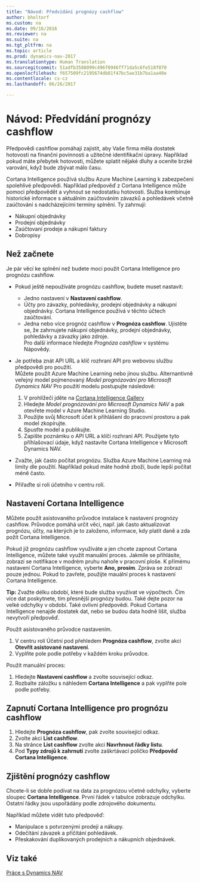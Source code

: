 ```yaml
---
title: "Návod: Předvídání prognózy cashflow"
author: bholtorf
ms.custom: na
ms.date: 09/16/2016
ms.reviewer: na
ms.suite: na
ms.tgt_pltfrm: na
ms.topic: article
ms.prod: dynamics-nav-2017
ms.translationtype: Human Translation
ms.sourcegitcommit: 51adfb3588099c496f0946ff71da5c6fe518f070
ms.openlocfilehash: f657509fc2195674db81f47bc5ae31b7ba1aa40e
ms.contentlocale: cs-cz
ms.lasthandoff: 06/26/2017

---
```


# <a name="how-to-make-predictive-cash-flow-forecasts"></a>Návod: Předvídání prognózy cashflow
Předpovědi cashflow pomáhají zajistit, aby Vaše firma měla dostatek hotovosti na finanční povinnosti a užitečné identifikační úpravy. Například pokud máte přebytek hotovosti, můžete splatit nějaké dluhy a oceníte brzké varování, když bude zbývat málo času. 

Cortana Intelligence používá službu Azure Machine Learning k zabezpečení spolehlivé předpovědi. Například předpověď z Cortana Intelligence může pomoci předpovědět a vyhnout se nedostatku hotovosti. Služba kombinuje historické informace s aktuálním zaúčtováním závazků a pohledávek včetně zaúčtování s nadcházejícími termíny splnění. Ty zahrnují:
* Nákupní objednávky
* Prodejní objednávky
* Zaúčtovaní prodeje a nákupní faktury
* Dobropisy

## <a name="before-you-start"></a>Než začnete  
Je pár věcí ke splnění než budete moci použít Cortana Intelligence pro prognózu cashflow. 
* Pokud ještě nepoužíváte prognózu cashflow, budete muset nastavit:
    * Jedno nastavení v **Nastavení cashflow**. 
    * Účty pro závazky, pohledávky, prodejní objednávky a nákupní objednávky. Cortana Intelligence používá v těchto účtech zaúčtování.
    * Jedna nebo více prognóz cashflow v **Prognóza cashflow**. Ujistěte se, že zahrnujete nákupní objednávky, prodejní objednávky, pohledávky a závazky jako zdroje.  
    Pro další informace hledejte _Prognóza cashflow_ v systému Nápovědy. 
* Je potřeba znát API URL a klíč rozhraní API pro webovou službu předpovědi pro použití.  
    Můžete použít Azure Machine Learning nebo jinou službu. Alternantivně veřejný model pojmenovaný _Model prognózování pro Microsoft Dynamics NAV_ Pro použití modelu postupujte následově:

    1. V prohlížeči jděte na [Cortana Intelligence Gallery](https://go.microsoft.com/fwlink/?linkid=828352)
    2. Hledejte _Model prognózování pro Microsoft Dynamics NAV_ a pak otevřete model v Azure Machine Learning Studio.
    3. Použijte svůj Microsoft účet k přihlášení do pracovní prostoru a pak model zkopírujte.
    4. Spusťte model a publikujte.
    5. Zapište poznámku o API URL a klíči rozhraní API. Použijete tyto přihlašovací údaje, když nastavíte Cortana Intelligence v Microsoft Dynamics NAV.  

* Zvažte, jak často počítat prognózu. Služba Azure Machine Learning má limity dle použití. Například pokud máte hodně zboží, bude lepší počítat méně často. 
* Přiřaďte si roli účetního v centru rolí. 

## <a name="set-up-cortana-intelligence"></a>Nastavení Cortana Intelligence
Můžete použít asistovaného průvodce instalace k nastavení prognózy cashflow. Průvodce pomáhá určit věci, např. jak často aktualizovat prognózu, účty, na kterých je to založeno, informace, kdy platit daně a zda požít Cortana Intelligence.  

Pokud již prognózu cashflow využíváte a jen chcete zapnout Cortana Intelligence, můžete také využít manuální proces. Jakmile se přihlásíte, zobrazí se notifikace v modrém pruhu nahoře v pracovní ploše. K přímému nastavení Cortana Intelligence, vyberte **Ano, prosím**. Zpráva se zobrazí pouze jednou. Pokud to zavřete, použijte mauální proces k nastavení Cortana Intelligence.  

**Tip:** Zvažte délku období, které bude služba využívat ve výpočtech. Čím více dat poskytnete, tím přesnější prognózy budou. Také dejte pozor na velké odchylky v období. Také ovlivní předpovědi. Pokud Cortana Intelligence nenajde dostatek dat, nebo se budou data hodně lišit, služba nevytvoří předpověď. 

Použít asistovaného průvodce nastavením.
1. V centru rolí Účetní pod přehledem **Prognóza cashflow**, zvolte akci **Otevřít asistované nastavení**.
2. Vyplňte pole podle potřeby v každém kroku průvodce.

Použít manuální proces:
1. Hledejte **Nastavení cashflow** a zvolte související odkaz.
2. Rozbalte záložku s náhledem **Cortana Intelligence** a pak vyplňte pole podle potřeby.

## <a name="turn-on-cortana-intelligence-for-cash-flow-forecasts"></a>Zapnutí Cortana Intelligence pro prognózu cashflow
1. Hledejte **Prognóza cashflow**, pak zvolte související odkaz.
2. Zvolte akci **List cashflow**.
3. Na stránce **List cashflow** zvolte akci **Navrhnout řádky listu**.  
4. Pod **Typy zdrojů k zahrnutí** zvolte zaškrtávací políčko **Předpověď Cortana Intelligence**.

## <a name="investigate-a-cash-flow-forecast"></a>Zjištění prognózy cashflow
Chcete-li se dobře podívat na data za prognózou včetně odchylky, vyberte sloupec **Cortana Intelligence**. První řádek v tabulce zobrazuje odchylku. Ostatní řádky jsou uspořádány podle zdrojového dokumentu.  

Například můžete vidět tuto předpověď:    
* Manipulace s potvrzenými prodeji a nákupy. 
* Odečítání závazek a přičítání pohledávek.
* Přeskakování duplikovaných prodejních a nákupních objednávek.

## <a name="see-also"></a>Viz také  
[Práce s Dynamics NAV](ui-work-product.md)


